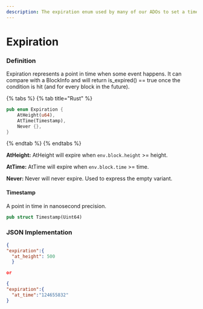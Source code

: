 ```yaml
---
description: The expiration enum used by many of our ADOs to set a time limit.
---
```


# Expiration

### Definition

Expiration represents a point in time when some event happens. It can compare with a BlockInfo and will return is\_expired() == true once the condition is hit (and for every block in the future).

{% tabs %}
{% tab title="Rust" %}
```rust
pub enum Expiration {
    AtHeight(u64),
    AtTime(Timestamp),
    Never {},
}
```
{% endtab %}
{% endtabs %}

**AtHeight:** AtHeight will expire when `env.block.height` >= height.

**AtTime:** AtTime will expire when `env.block.time` >= time.

**Never:** Never will never expire. Used to express the empty variant.

#### Timestamp

A point in time in nanosecond precision.

```rust
pub struct Timestamp(Uint64)
```

### JSON Implementation

```json
{
"expiration":{
  "at_height": 500
  }

or

{
"expiration":{
  "at_time":"124655832"
}

```
